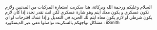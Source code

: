 السلام وعليكم ورحمة الله وبركاتة،
هذا سكربت استعارة المركبات من المدنيين ولازم تكون عسكري و يكون معك ايتم وهو شارة عسكري لكن انت تقدر تحدد إذا كان لازم يكون شرطي او لازم يكون معاه ايتم لك الحريه في التعديل و إذا عندك اقترحات او اي مشاكل تواجهكم بالسكربت تواصلوا معي عبر الديسكورد : iiSmith
